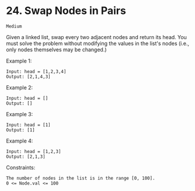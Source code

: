 # 24. Swap Nodes in Pairs

`Medium`

Given a linked list, swap every two adjacent nodes and return its head. You must solve the problem without modifying the values in the list's nodes (i.e., only nodes themselves may be changed.)

Example 1:

```note
Input: head = [1,2,3,4]
Output: [2,1,4,3]
```

Example 2:

```note
Input: head = []
Output: []
```

Example 3:

```note
Input: head = [1]
Output: [1]
```

Example 4:

```note
Input: head = [1,2,3]
Output: [2,1,3]
```

Constraints:

```note
The number of nodes in the list is in the range [0, 100].
0 <= Node.val <= 100
```
